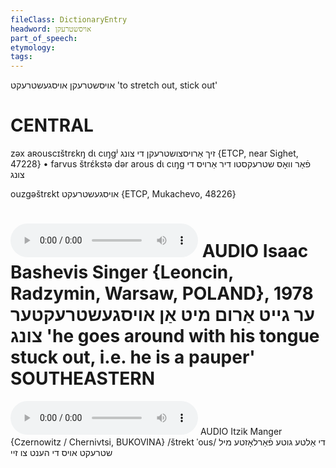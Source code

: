 ```yaml
---
fileClass: DictionaryEntry
headword: אויסשטרעקן
part_of_speech: 
etymology: 
tags: 
---
```

אויסשטרעקן
אויסגעשטרעקט
'to stretch out, stick out'

CENTRAL
========

zəx aʀouscɪštrɛkŋ dɩ cɩŋgʲ זיך אַרויסצושטרעקן די צונג {ETCP, near Sighet, 47228}
	•	farvus štrɛ́kstə dər arous dɩ cɩŋg פֿאַר וואָס שטרעקסטו דיר אַרויס די צונג

ouzgəštrɛkt אויסגעשטרעקט {ETCP, Mukachevo, 48226}

<audio controls src="https://ia801503.us.archive.org/5/items/BashevisLexicon/ErGeytArumMitAnOysgeshtrekterTsung-IsaacBashevisSinger1978.mp3"></audio>
AUDIO Isaac Bashevis Singer {Leoncin, Radzymin, Warsaw, POLAND}, 1978
ער גייט אַרום מיט אַן אויסגעשטרעקטער צונג 'he goes around with his tongue stuck out, i.e. he is a pauper'
SOUTHEASTERN
==============

<audio controls src="https://ia902905.us.archive.org/25/items/MangerLexicon/Manger%20-%20Afn%20Sheydveg%20-%20di%20alte%20gute%20farlozte%20mil%20shtrekt%20oys%20di%20hent%20tsu%20zey.mp3"></audio>
AUDIO Itzik Manger {Czernowitz / Chernivtsi, BUKOVINA}
/štrekt ˈous/
די אַלטע גוטע פֿאַרלאָזטע מיל שטרעקט אויס די הענט צו זיי